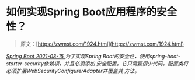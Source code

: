 <!--yml
category: 未分类
date: 0001-01-01 00:00:00
--->

# 如何实现Spring Boot应用程序的安全性？

> 原文：[https://zwmst.com/1924.html](https://zwmst.com/1924.html)

   [ *Spring Boot* ](https://zwmst.com/spring-boot)*[ <time datetime="2021-08-15T16:51:29+08:00"> 2021-08-15 </time> ](https://zwmst.com/1924.html)  为了实现Spring Boot的安全性，使用spring-boot-starter-security依赖项，并且必须添加 安全配置。它只需要很少代码。配置类将必须扩展WebSecurityConfigurerAdapter并覆盖其 方法。*